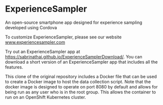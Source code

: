 # ExperienceSampler
An open-source smartphone app designed for experience sampling developed using Cordova

To customize ExperienceSampler, please see our website www.experiencesampler.com

Try out an ExperienceSampler app at https://sabrinathai.github.io/ExperienceSamplerDownload/. You can download a short version of an ExperienceSampler app that includes all the features.

This clone of the original repository includes a Docker file that can be used to create a Docker image to host the data collection script. Note that the docker image is designed to operate on port 8080 by default and allows for being run as any user who is in the root group. This allows the container to run on an OpenShift Kubernetes cluster. 
